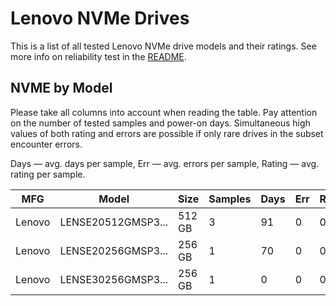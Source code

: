 Lenovo NVMe Drives
==================

This is a list of all tested Lenovo NVMe drive models and their ratings. See more
info on reliability test in the [README](https://github.com/linuxhw/SMART).

NVME by Model
------------

Please take all columns into account when reading the table. Pay attention on the
number of tested samples and power-on days. Simultaneous high values of both rating
and errors are possible if only rare drives in the subset encounter errors.

Days   — avg. days per sample,
Err    — avg. errors per sample,
Rating — avg. rating per sample.

| MFG       | Model              | Size   | Samples | Days  | Err   | Rating |
|-----------|--------------------|--------|---------|-------|-------|--------|
| Lenovo    | LENSE20512GMSP3... | 512 GB | 3       | 91    | 0     | 0.25   |
| Lenovo    | LENSE20256GMSP3... | 256 GB | 1       | 70    | 0     | 0.19   |
| Lenovo    | LENSE30256GMSP3... | 256 GB | 1       | 0     | 0     | 0.00   |
